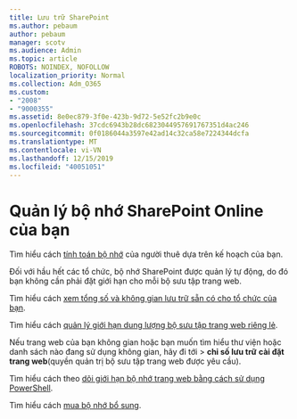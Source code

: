 ```yaml
---
title: Lưu trữ SharePoint
ms.author: pebaum
author: pebaum
manager: scotv
ms.audience: Admin
ms.topic: article
ROBOTS: NOINDEX, NOFOLLOW
localization_priority: Normal
ms.collection: Adm_O365
ms.custom:
- "2008"
- "9000355"
ms.assetid: 8e0ec879-3f0e-423b-9d72-5e52fc2b9e0c
ms.openlocfilehash: 37cdc6943b28dc6823044957691767351d4ac246
ms.sourcegitcommit: 0f0186044a3597e42ad14c32ca58e7224344dcfa
ms.translationtype: MT
ms.contentlocale: vi-VN
ms.lasthandoff: 12/15/2019
ms.locfileid: "40051051"
---
```

# <a name="manage-your-sharepoint-online-storage"></a>Quản lý bộ nhớ SharePoint Online của bạn

Tìm hiểu cách [tính toán bộ nhớ](https://docs.microsoft.com/office365/servicedescriptions/sharepoint-online-service-description/sharepoint-online-limits?redirectedfrom=MSDN#limits-by-plan) của người thuê dựa trên kế hoạch của bạn.

Đối với hầu hết các tổ chức, bộ nhớ SharePoint được quản lý tự động, do đó bạn không cần phải đặt giới hạn cho mỗi bộ sưu tập trang web.

Tìm hiểu cách [xem tổng số và không gian lưu trữ sẵn có cho tổ chức của bạn](https://docs.microsoft.com/sharepoint/manage-site-collection-storage-limits).

Tìm hiểu cách [quản lý giới hạn dung lượng bộ sưu tập trang web riêng lẻ](https://docs.microsoft.com/sharepoint/manage-site-collection-storage-limits#manage-individual-site-storage-limits).

Nếu trang web của bạn không gian hoặc bạn muốn tìm hiểu thư viện hoặc danh sách nào đang sử dụng không gian, hãy đi tới > **chỉ số lưu trữ** **cài đặt trang web**(quyền quản trị bộ sưu tập trang web được yêu cầu).

Tìm hiểu cách theo [dõi giới hạn bộ nhớ trang web bằng cách sử dụng PowerShell](https://docs.microsoft.com/sharepoint/manage-site-collection-storage-limits#monitor-site-storage-limits-by-using-powershell).

Tìm hiểu cách [mua bộ nhớ bổ sung](https://docs.microsoft.com/office365/admin/subscriptions-and-billing/add-storage-space). 
  